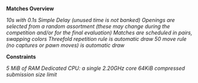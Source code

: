 **Matches Overview**


*10s with 0.1s Simple Delay (unused time is not banked)*
*Openings are selected from a random assortment (these may change during the competition and/or for the final evaluation)*
*Matches are scheduled in pairs, swapping colors*
*Threefold repetition rule is automatic draw*
*50 move rule (no captures or pawn moves) is automatic draw*


**Constraints**


*5 MiB of RAM*
*Dedicated CPU: a single 2.20GHz core*
*64KiB compressed submission size limit*
